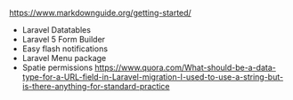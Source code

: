https://www.markdownguide.org/getting-started/

- Laravel Datatables
- Laravel 5 Form Builder
- Easy flash notifications
- Laravel Menu package
- Spatie permissions
https://www.quora.com/What-should-be-a-data-type-for-a-URL-field-in-Laravel-migration-I-used-to-use-a-string-but-is-there-anything-for-standard-practice